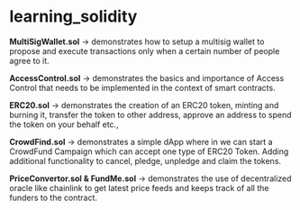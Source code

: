 # learning_solidity

**MultiSigWallet.sol** -> demonstrates how to setup a multisig wallet to propose and execute transactions only when a certain number of people agree to it.

**AccessControl.sol** -> demonstrates the basics and importance of Access Control that needs to be implemented in the context of smart contracts.

**ERC20.sol** -> demonstrates the creation of an ERC20 token, minting and burning it, transfer the token to other address, approve an address to spend the token on your behalf etc.,

**CrowdFind.sol** -> demonstrates a simple dApp where in we can start a CrowdFund Campaign which can accept one type of ERC20 Token. Adding additional functionality to cancel, pledge, unpledge and claim the tokens. 

**PriceConvertor.sol & FundMe.sol** -> demonstrates the use of decentralized oracle like chainlink to get latest price feeds and keeps track of all the funders to the contract.
